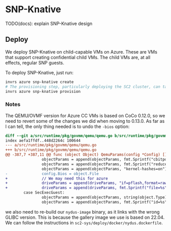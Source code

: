 # SNP-Knative

TODO(docs): explain SNP-Knative design

## Deploy

We deploy SNP-Knative on child-capable VMs on Azure. These are VMs that support
creating confidential child VMs. The child VMs are, at all effects,
regular SNP guests.

To deploy SNP-Knative, just run:

```bash
invrs azure snp-knative create
# The provisioning step, particularly deploying the SC2 cluster, can take 10-15'
invrs azure snp-knative provision
```

### Notes

The QEMU/OVMF version for Azure CC VMs is based on CoCo 0.12.0, so we need to
revert some of the changes we did when moving to 0.13.0. As far as I can tell,
the only thing needed is to undo the `-bios` option:

```diff
diff --git a/src/runtime/pkg/govmm/qemu/qemu.go b/src/runtime/pkg/govmm/qemu/qemu.go
index aefa1ffdf..448d2264c 100644
--- a/src/runtime/pkg/govmm/qemu/qemu.go
+++ b/src/runtime/pkg/govmm/qemu/qemu.go
@@ -387,7 +387,11 @@ func (object Object) QemuParams(config *Config) []string {
                objectParams = append(objectParams, fmt.Sprintf("cbitpos=%d", object.CBitPos))
                objectParams = append(objectParams, fmt.Sprintf("reduced-phys-bits=%d", object.ReducedPhysBits))
                objectParams = append(objectParams, "kernel-hashes=on")
-               config.Bios = object.File
+               // We may need this for azure
+               driveParams = append(driveParams, "if=pflash,format=raw,readonly=on")
+               driveParams = append(driveParams, fmt.Sprintf("file=%s", object.File))
        case SecExecGuest:
                objectParams = append(objectParams, string(object.Type))
                objectParams = append(objectParams, fmt.Sprintf("id=%s", object.ID))
```

we also need to re-build our `nydus-image` binary, as it links with the wrong
GLIBC version. This is because the gallery image we use is based on 22.04.
We can follow the instructions in `sc2-sys/deploy/docker/nydus.dockerfile`.

